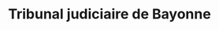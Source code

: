 ---
isIndex: false
title: Tribunal judiciaire de Bayonne
address: 
  street: 17 Av. de la Légion Tchèque
  zipcode: 64100
  city: Bayonne
  country: France
---
